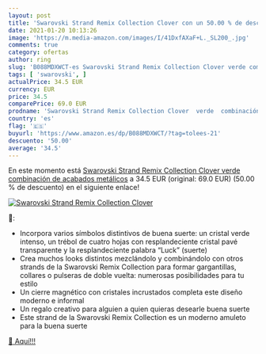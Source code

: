 ```yaml
---
layout: post
title: 'Swarovski Strand Remix Collection Clover con un 50.00 % de descuento'
date: 2021-01-20 10:13:26
image: 'https://m.media-amazon.com/images/I/41DxfAXaF+L._SL200_.jpg'
comments: true
category: ofertas
author: ring
slug: 'B088MDXWCT-es Swarovski Strand Remix Collection Clover verde combinación...'
tags: [ 'swarovski', ]
actualPrice: 34.5 EUR
currency: EUR
price: 34.5
comparePrice: 69.0 EUR
prodname: 'Swarovski Strand Remix Collection Clover  verde  combinación de acabados metálicos'
country: 'es'
flag: '🇪🇸'
buyurl: 'https://www.amazon.es/dp/B088MDXWCT/?tag=tolees-21'
descuento: '50.00'
average: '34.5'
---
```


En este momento está [Swarovski Strand Remix Collection Clover  verde  combinación de acabados metálicos](https://www.amazon.es/dp/B088MDXWCT/?tag=tolees-21) a 34.5 EUR (original: 69.0 EUR) (50.00 %  de descuento) en el siguiente enlace!

[![Swarovski Strand Remix Collection Clover](https://m.media-amazon.com/images/I/41DxfAXaF+L._SL200_.jpg)](https://www.amazon.es/dp/B088MDXWCT/?tag=tolees-21)

🔎:

- Incorpora varios símbolos distintivos de buena suerte: un cristal verde intenso, un trébol de cuatro hojas con resplandeciente cristal pavé transparente y la resplandeciente palabra “Luck” (suerte)
- Crea muchos looks distintos mezclándolo y combinándolo con otros strands de la Swarovski Remix Collection para formar gargantillas, collares o pulseras de doble vuelta: numerosas posibilidades para tu estilo
- Un cierre magnético con cristales incrustados completa este diseño moderno e informal
- Un regalo creativo para alguien a quien quieras desearle buena suerte
- Este strand de la Swarovski Remix Collection es un moderno amuleto para la buena suerte

[🛒 Aquí!!!](https://www.amazon.es/dp/B088MDXWCT/?tag=tolees-21)
